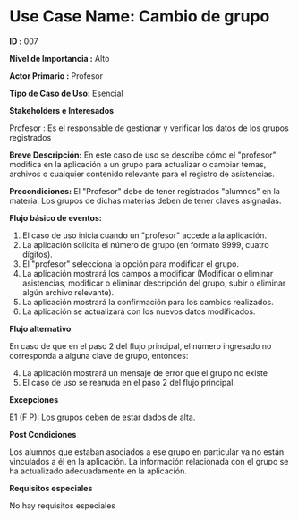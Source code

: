 # Use Case Name: Cambio de grupo

**ID :** 007

**Nivel de Importancia :** Alto

**Actor Primario :** Profesor 

**Tipo de Caso de Uso:** Esencial

**Stakeholders e Interesados**

Profesor : Es el responsable de gestionar y verificar los datos de los grupos registrados

**Breve Descripción:** En este caso de uso se describe cómo el "profesor" modifica en la aplicación a un grupo para actualizar o cambiar temas, archivos o cualquier contenido relevante para el registro de asistencias.

**Precondiciones:** El "Profesor" debe de tener registrados "alumnos" en la materia.
Los grupos de dichas materias deben de tener claves asignadas.

**Flujo básico de eventos:**
 
1. 	El caso de uso inicia cuando un "profesor" accede a la aplicación.
2. 	La aplicación solicita el número de grupo (en formato 9999, cuatro dígitos). 	
3. 	El "profesor" selecciona la opción para modificar el grupo. 
4.	La aplicación mostrará los campos a modificar (Modificar o eliminar asistencias, modificar o eliminar descripción del grupo, subir o eliminar algún archivo relevante).
6.	La aplicación mostrará la confirmación para los cambios realizados.
7. 	La aplicación se actualizará con los nuevos datos modificados.
 
**Flujo alternativo**
 
En caso de que en el paso 2 del flujo principal, el número ingresado no corresponda a alguna clave de grupo, entonces:

4.   La aplicación mostrará un mensaje de error que el grupo no existe 
5.   El caso de uso se reanuda en el paso 2 del flujo principal.


**Excepciones**

E1 (F P): Los grupos deben de estar dados de alta.

  
**Post Condiciones**

Los alumnos que estaban asociados a ese grupo en particular ya no están vinculados a él en la aplicación.
La información relacionada con el grupo se ha actualizado adecuadamente en la aplicación.


**Requisitos especiales**

No hay requisitos especiales
